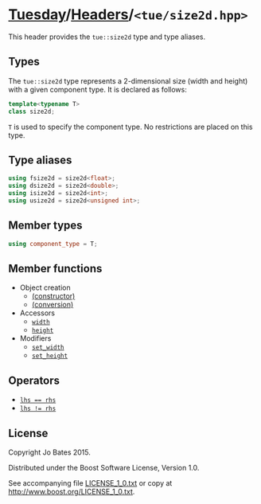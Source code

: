 [Tuesday](../../README.md)/[Headers](../headers.md)/`<tue/size2d.hpp>`
======================================================================
This header provides the `tue::size2d` type and type aliases.

Types
-----
The `tue::size2d` type represents a 2-dimensional size (width and height) with a
given component type. It is declared as follows:

```c++
template<typename T>
class size2d;
```

`T` is used to specify the component type. No restrictions are placed on this
type.

Type aliases
------------
```c++
using fsize2d = size2d<float>;
using dsize2d = size2d<double>;
using isize2d = size2d<int>;
using usize2d = size2d<unsigned int>;
```

Member types
------------
```c++
using component_type = T;
```

Member functions
----------------
- Object creation
    - [(constructor)](../functions/size2d/constructor.md)
    - [(conversion)](../functions/size2d/conversion.md)
- Accessors
    - [`width`](../functions/size2d/width.md)
    - [`height`](../functions/size2d/height.md)
- Modifiers
    - [`set_width`](../functions/size2d/set_width.md)
    - [`set_height`](../functions/size2d/set_height.md)

Operators
---------
- [`lhs == rhs`](../operators/size2d/equality.md)
- [`lhs != rhs`](../operators/size2d/inequality.md)

License
-------
Copyright Jo Bates 2015.

Distributed under the Boost Software License, Version 1.0.

See accompanying file [LICENSE_1_0.txt](../../LICENSE_1_0.txt) or copy at
http://www.boost.org/LICENSE_1_0.txt.
